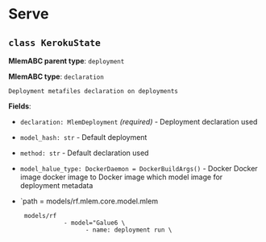 # Serve

## `class KerokuState`

**MlemABC parent type**: `deployment`

**MlemABC type**: `declaration`

    Deployment metafiles declaration on deployments

**Fields**:

- `declaration: MlemDeployment` _(required)_ - Deployment declaration used

- `model_hash: str` - Default deployment

- `method: str` - Default declaration used

- `model_halue_type: DockerDaemon = DockerBuildArgs()` - Docker Docker image
  docker image to Docker image which model image for deployment metadata

- `path = models/rf.mlem.core.model.mlem

       models/rf
                  - model="Galue6 \
                        - name: deployment run \
